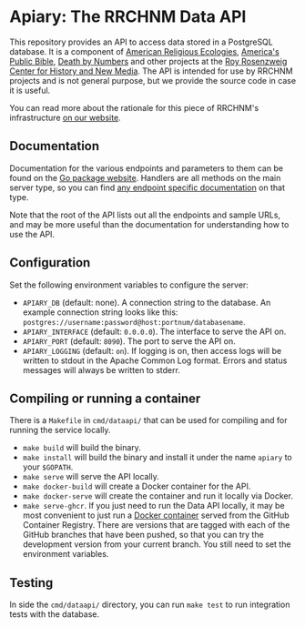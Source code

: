 # Apiary: The RRCHNM Data API

This repository provides an API to access data stored in a PostgreSQL database. It is a component of [American Religious Ecologies](http://religiousecologies.org), [America's Public Bible](https://americaspublicbible.org), [Death by Numbers](https://deathbynumbers.org) and other projects at the [Roy Rosenzweig Center for History and New Media](https://rrchnm.org). The API is intended for use by RRCHNM projects and is not general purpose, but we provide the source code in case it is useful.

You can read more about the rationale for this piece of RRCHNM's infrastructure [on our website](https://rrchnm.org/uncategorized/rrchnms-custom-api-for-data-driven-projects/).

## Documentation 

Documentation for the various endpoints and parameters to them can be found on the [Go package website](https://pkg.go.dev/github.com/chnm/apiary). Handlers are all methods on the main server type, so you can find [any endpoint specific documentation](https://pkg.go.dev/github.com/chnm/apiary#Server) on that type.

Note that the root of the API lists out all the endpoints and sample URLs, and may be more useful than the documentation for understanding how to use the API.

## Configuration

Set the following environment variables to configure the server:

- `APIARY_DB` (default: none). A connection string to the database. An example connection string looks like this: `postgres://username:password@host:portnum/databasename`.
- `APIARY_INTERFACE` (default: `0.0.0.0`). The interface to serve the API on.
- `APIARY_PORT` (default: `8090`). The port to serve the API on.
- `APIARY_LOGGING` (default: `on`). If logging is on, then access logs will be written to stdout in the Apache Common Log format. Errors and status messages will always be written to stderr.

## Compiling or running a container

There is a `Makefile` in `cmd/dataapi/` that can be used for compiling and for running the service locally.

- `make build` will build the binary.
- `make install` will build the binary and install it under the name `apiary` to your `$GOPATH`.
- `make serve` will serve the API locally.
- `make docker-build` will create a Docker container for the API.
- `make docker-serve` will create the container and run it locally via Docker.
- `make serve-ghcr`.  If you just need to run the Data API locally, it may be most convenient to just run a [Docker container](https://github.com/chnm/dataapi/pkgs/container/apiary) served from the GitHub Container Registry. There are versions that are tagged with each of the GitHub branches that have been pushed, so that you can try the development version from your current branch. You still need to set the environment variables.

## Testing

In side the `cmd/dataapi/` directory, you can run `make test` to run integration tests with the database.
